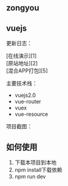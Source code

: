 zongyou
----------------


vuejs 
-----------------

更新日志：
 
[在线演示][1]<br>
[原站地址][2]<br>
[混合APP打包][5]

主要技术栈：
 - vuejs2.0
 - vue-router
 - vuex
 - vue-resource
 

 

项目截图：
 
如何使用
----

 1. 下载本项目到本地
 2. npm install下载依赖
 3. npm run dev

<!--
想了解我？
-----

[个人简介][3]<br>
 